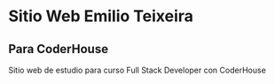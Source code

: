 # Sitio Web Emilio Teixeira

## Para CoderHouse

Sitio web de estudio para curso Full Stack Developer con CoderHouse
